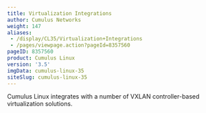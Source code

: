 ```yaml
---
title: Virtualization Integrations
author: Cumulus Networks
weight: 147
aliases:
 - /display/CL35/Virtualization+Integrations
 - /pages/viewpage.action?pageId=8357560
pageID: 8357560
product: Cumulus Linux
version: '3.5'
imgData: cumulus-linux-35
siteSlug: cumulus-linux-35
---
```

Cumulus Linux integrates with a number of VXLAN controller-based
virtualization solutions.

<article id="html-search-results" class="ht-content" style="display: none;">

</article>

<footer id="ht-footer">

</footer>

